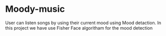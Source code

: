 # Moody-music
User can listen songs by using their current mood using Mood detaction. 
In this project we have use Fisher Face algoritham for the mood detection

